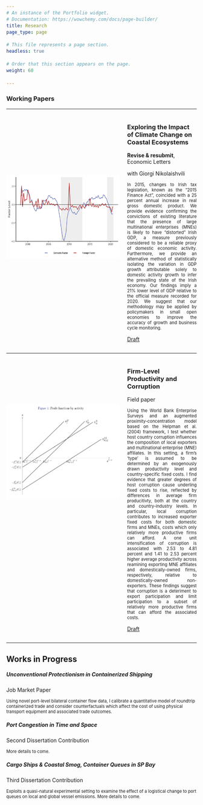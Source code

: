 ```yaml
---
# An instance of the Portfolio widget.
# Documentation: https://wowchemy.com/docs/page-builder/
title: Research
page_type: page

# This file represents a page section.
headless: true

# Order that this section appears on the page.
weight: 60

---
```


### Working Papers

---

<div style="display: flex;">
  <img src="research-image-3.png" style="width:300px;height:220px;margin-right:20px;margin-top:160px;">
  <div>
    <h3>Exploring the Impact of Climate Change on Coastal Ecosystems</h3>
    <p><strong>Revise & resubmit</strong>, Economic Letters</p>
    <p>with Giorgi Nikolaishvili</p>
    <p style="font-size:0.8em;text-align:justify">In 2015, changes to Irish tax legislation, known as the “2015 Finance Act”, coincided with a 25 percent annual increase in real gross domestic product. We provide evidence confirming the convictions of existing literature that the presence of large multinational enterprises (MNEs) is likely to have “distorted” Irish GDP, a measure previously considered to be a reliable proxy of domestic economic activity. Furthermore, we provide an alternative method of statistically isolating the variation in GDP growth attributable solely to domestic activity growth to infer the prevailing state of the Irish economy. Our findings imply a 21% lower level of GDP relative to the official measure recorded for 2020. We suggest that our methodology may be applied by policymakers in small open economies to improve the accuracy of growth and business cycle monitoring.</p>
    <p><a href="https://drive.google.com/file/d/1sp0DtQIbv6Ih-Ee5VeyfHJyYRajFUhSV/view?usp=sharing">Draft</a></p>
  </div>
</div>

---

<div style="display: flex;">
  <img src="research-image-4.PNG" style="width:300px;height:250px;margin-right:20px;margin-top:120px;">
  <div>
    <h3>Firm-Level Productivity and Corruption</h3>
    <p>Field paper</p>
    <p style="font-size:0.8em;text-align:justify">Using the World Bank Enterprise Surveys and an augmented proximity-concentration model based on the Helpman et al. (2004) framework, I test whether host country corruption influences the composition of local exporters and multinational enterprise (MNE) affiliates. In this setting, a firm’s ‘type’ is assumed to be determined by an exogenously drawn productivity level and country-specific fixed costs. I find evidence that greater degrees of host corruption cause underling fixed costs to rise, reflected by differences in average firm producitivty, both at the country and country-industry levels. In particular, local corruption contributes to increased exporter fixed costs for both domestic firms and MNEs, costs which only relatively more productive firms can afford. A one unit intensification of corruption is associated with 2.53 to 4.81 percent and 1.41 to 2.53 percent higher average productivity across reamining exporting MNE affiliates and domestically-owned firms, respectively, relative to domestically-owned non-exporters. These findings suggest that corruption is a deteriment to export participation and limit participation to a subset of relatively more productive firms that can afford the associated costs.</p>
    <p><a href="https://drive.google.com/file/d/1dEb9KDMtkKT0ieu9V19rE3baRl0dcxxw/view?usp=share_link">Draft</a></p>
  </div>
</div>

---

## Works in Progress

<div class="row">
  <div class="col-sm-6 col-md-4">
    <div class="card">
      <div class="card-body">
        <h5 class="card-title">Unconventional Protectionism in Containerized Shipping</h5>
        <p class="card-text">Job Market Paper</p>
        <p class="card-text" style="font-size:0.8em">Using novel port-level bilateral container flow data, I calibrate a quantitative model of roundtrip containerized trade and consider counterfactuals which affect the cost of using physical transport equipment and associated trade outcomes.</p>
      </div>
    </div>
  </div>
  <div class="col-sm-6 col-md-4">
    <div class="card">
      <div class="card-body">
        <h5 class="card-title">Port Congestion in Time and Space</h5>
        <p class="card-text">Second Dissertation Contribution</p>
        <p class="card-text" style="font-size:0.8em">More details to come.</p>
      </div>
    </div>
  </div>
  <div class="col-sm-6 col-md-4">
    <div class="card">
      <div class="card-body">
        <h5 class="card-title">Cargo Ships & Coastal Smog, Container Queues in SP Bay</h5>
        <p class="card-text">Third Dissertation Contribution</p>
        <p class="card-text" style="font-size:0.8em">Exploits a quasi-natural experimental setting to examine the effect of a logistical change to port queues on local and global vessel emissions. More details to come.</p>
      </div>
    </div>
  </div>
</div>
